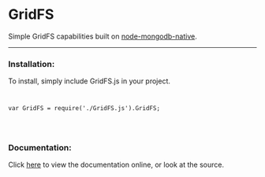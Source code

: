 # GridFS

Simple GridFS capabilities built on [node-mongodb-native](https://github.com/christkv/node-mongodb-native "node-mongodb-native").
 
* * *

### Installation:

To install, simply include GridFS.js in your project.
<code>
<pre>
var GridFS = require('./GridFS.js').GridFS;
</pre>
</code>

### Documentation:

Click [here](http://siddmahen.github.com/GridFS) to view the documentation online, or look at the source.
